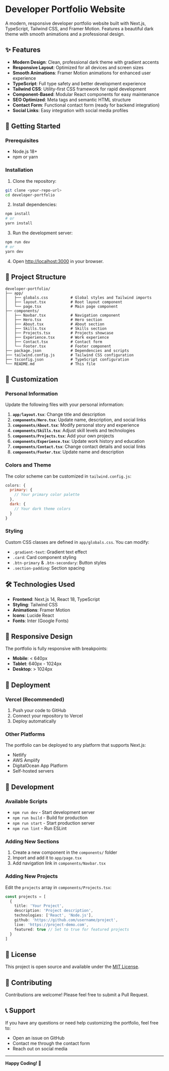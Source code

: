 # Developer Portfolio Website

A modern, responsive developer portfolio website built with Next.js, TypeScript, Tailwind CSS, and Framer Motion. Features a beautiful dark theme with smooth animations and a professional design.

## ✨ Features

- **Modern Design**: Clean, professional dark theme with gradient accents
- **Responsive Layout**: Optimized for all devices and screen sizes
- **Smooth Animations**: Framer Motion animations for enhanced user experience
- **TypeScript**: Full type safety and better development experience
- **Tailwind CSS**: Utility-first CSS framework for rapid development
- **Component-Based**: Modular React components for easy maintenance
- **SEO Optimized**: Meta tags and semantic HTML structure
- **Contact Form**: Functional contact form (ready for backend integration)
- **Social Links**: Easy integration with social media profiles

## 🚀 Getting Started

### Prerequisites

- Node.js 18+ 
- npm or yarn

### Installation

1. Clone the repository:
```bash
git clone <your-repo-url>
cd developer-portfolio
```

2. Install dependencies:
```bash
npm install
# or
yarn install
```

3. Run the development server:
```bash
npm run dev
# or
yarn dev
```

4. Open [http://localhost:3000](http://localhost:3000) in your browser.

## 📁 Project Structure

```
developer-portfolio/
├── app/
│   ├── globals.css          # Global styles and Tailwind imports
│   ├── layout.tsx           # Root layout component
│   └── page.tsx             # Main page component
├── components/
│   ├── Navbar.tsx           # Navigation component
│   ├── Hero.tsx             # Hero section
│   ├── About.tsx            # About section
│   ├── Skills.tsx           # Skills section
│   ├── Projects.tsx         # Projects showcase
│   ├── Experience.tsx       # Work experience
│   ├── Contact.tsx          # Contact form
│   └── Footer.tsx           # Footer component
├── package.json             # Dependencies and scripts
├── tailwind.config.js       # Tailwind CSS configuration
├── tsconfig.json            # TypeScript configuration
└── README.md                # This file
```

## 🎨 Customization

### Personal Information

Update the following files with your personal information:

1. **`app/layout.tsx`**: Change title and description
2. **`components/Hero.tsx`**: Update name, description, and social links
3. **`components/About.tsx`**: Modify personal story and experience
4. **`components/Skills.tsx`**: Adjust skill levels and technologies
5. **`components/Projects.tsx`**: Add your own projects
6. **`components/Experience.tsx`**: Update work history and education
7. **`components/Contact.tsx`**: Change contact details and social links
8. **`components/Footer.tsx`**: Update name and description

### Colors and Theme

The color scheme can be customized in `tailwind.config.js`:

```javascript
colors: {
  primary: {
    // Your primary color palette
  },
  dark: {
    // Your dark theme colors
  }
}
```

### Styling

Custom CSS classes are defined in `app/globals.css`. You can modify:

- `.gradient-text`: Gradient text effect
- `.card`: Card component styling
- `.btn-primary` & `.btn-secondary`: Button styles
- `.section-padding`: Section spacing

## 🛠️ Technologies Used

- **Frontend**: Next.js 14, React 18, TypeScript
- **Styling**: Tailwind CSS
- **Animations**: Framer Motion
- **Icons**: Lucide React
- **Fonts**: Inter (Google Fonts)

## 📱 Responsive Design

The portfolio is fully responsive with breakpoints:

- **Mobile**: < 640px
- **Tablet**: 640px - 1024px
- **Desktop**: > 1024px

## 🚀 Deployment

### Vercel (Recommended)

1. Push your code to GitHub
2. Connect your repository to Vercel
3. Deploy automatically

### Other Platforms

The portfolio can be deployed to any platform that supports Next.js:

- Netlify
- AWS Amplify
- DigitalOcean App Platform
- Self-hosted servers

## 🔧 Development

### Available Scripts

- `npm run dev` - Start development server
- `npm run build` - Build for production
- `npm run start` - Start production server
- `npm run lint` - Run ESLint

### Adding New Sections

1. Create a new component in the `components/` folder
2. Import and add it to `app/page.tsx`
3. Add navigation link in `components/Navbar.tsx`

### Adding New Projects

Edit the `projects` array in `components/Projects.tsx`:

```typescript
const projects = [
  {
    title: 'Your Project',
    description: 'Project description',
    technologies: ['React', 'Node.js'],
    github: 'https://github.com/username/project',
    live: 'https://project-demo.com',
    featured: true // Set to true for featured projects
  }
]
```

## 📝 License

This project is open source and available under the [MIT License](LICENSE).

## 🤝 Contributing

Contributions are welcome! Please feel free to submit a Pull Request.

## 📞 Support

If you have any questions or need help customizing the portfolio, feel free to:

- Open an issue on GitHub
- Contact me through the contact form
- Reach out on social media

---

**Happy Coding! 🚀**
